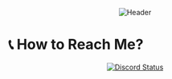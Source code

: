 <p align="center">
  <img src="https://capsule-render.vercel.app/api?type=waving&color=AA77FF&section=header&height=250&reversal=false&text=Fleur&desc=Yet%20Another%20Software%20and%20Website%20Developer&animation=fadeIn&fontAlign=70&fontAlignY=37&descAlign=65&descAlignY=54&fontColor=191825" alt="Header"/>
</p>

# 📞 How to Reach Me?
<p align="center">
  <a href="https://discord.com/users/1053137534298902538"><img src="https://lanyard.cnrad.dev/api/1053137534298902538" alt="Discord Status"/></a>
</p>
